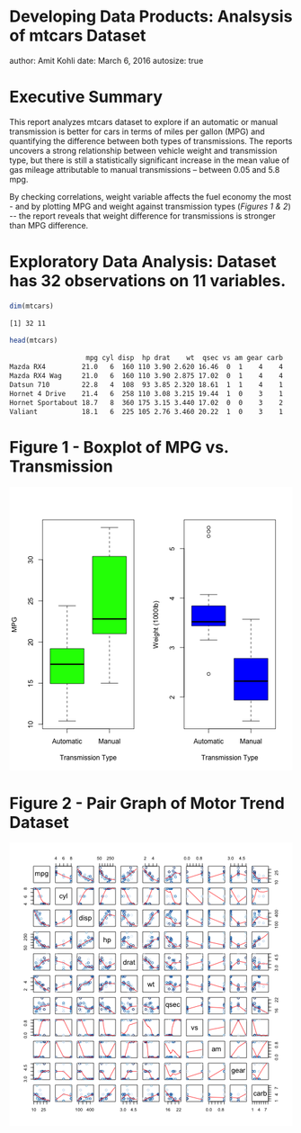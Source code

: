 Developing Data Products: Analsysis of mtcars Dataset
========================================================
author: Amit Kohli
date: March 6, 2016
autosize: true

Executive Summary
========================================================

This report analyzes mtcars dataset to explore if an automatic or manual transmission is better for cars in terms of miles per gallon (MPG) and quantifying the difference between both types of transmissions. The reports uncovers a strong relationship between vehicle weight and transmission type, but there is still a statistically significant increase in the mean value of gas mileage attributable to manual transmissions – between 0.05 and 5.8 mpg.

By checking correlations, weight variable affects the fuel economy the most - and by plotting MPG and weight against transmission types (*Figures 1 & 2*) -- the report reveals that weight difference for transmissions is stronger than MPG difference. 


Exploratory Data Analysis: Dataset has 32 observations on 11 variables.
========================================================


```r
dim(mtcars)
```

```
[1] 32 11
```

```r
head(mtcars)
```

```
                   mpg cyl disp  hp drat    wt  qsec vs am gear carb
Mazda RX4         21.0   6  160 110 3.90 2.620 16.46  0  1    4    4
Mazda RX4 Wag     21.0   6  160 110 3.90 2.875 17.02  0  1    4    4
Datsun 710        22.8   4  108  93 3.85 2.320 18.61  1  1    4    1
Hornet 4 Drive    21.4   6  258 110 3.08 3.215 19.44  1  0    3    1
Hornet Sportabout 18.7   8  360 175 3.15 3.440 17.02  0  0    3    2
Valiant           18.1   6  225 105 2.76 3.460 20.22  1  0    3    1
```

Figure 1 - Boxplot of MPG vs. Transmission 
========================================================

![plot of chunk unnamed-chunk-2](mtcars_assignment-figure/unnamed-chunk-2-1.png)

Figure 2 - Pair Graph of Motor Trend Dataset 
========================================================

![plot of chunk unnamed-chunk-3](mtcars_assignment-figure/unnamed-chunk-3-1.png)
